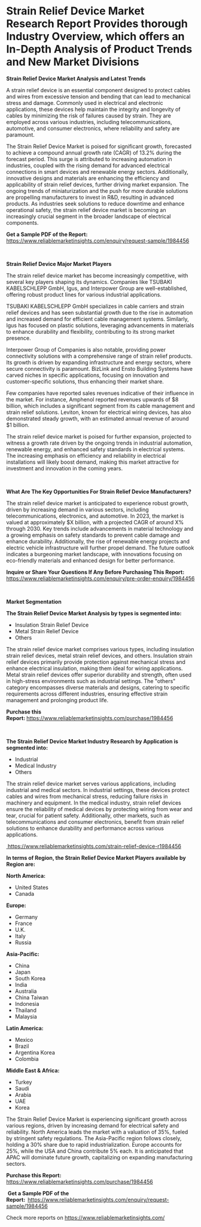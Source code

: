 <p><h1>Strain Relief Device Market Research Report Provides thorough Industry Overview, which offers an In-Depth Analysis of Product Trends and New Market Divisions</h1></p><p><strong>Strain Relief Device Market Analysis and Latest Trends</strong></p>
<p><p>A strain relief device is an essential component designed to protect cables and wires from excessive tension and bending that can lead to mechanical stress and damage. Commonly used in electrical and electronic applications, these devices help maintain the integrity and longevity of cables by minimizing the risk of failures caused by strain. They are employed across various industries, including telecommunications, automotive, and consumer electronics, where reliability and safety are paramount.</p><p>The Strain Relief Device Market is poised for significant growth, forecasted to achieve a compound annual growth rate (CAGR) of 13.2% during the forecast period. This surge is attributed to increasing automation in industries, coupled with the rising demand for advanced electrical connections in smart devices and renewable energy sectors. Additionally, innovative designs and materials are enhancing the efficiency and applicability of strain relief devices, further driving market expansion. The ongoing trends of miniaturization and the push for more durable solutions are propelling manufacturers to invest in R&D, resulting in advanced products. As industries seek solutions to reduce downtime and enhance operational safety, the strain relief device market is becoming an increasingly crucial segment in the broader landscape of electrical components.</p></p>
<p><strong>Get a Sample PDF of the Report:&nbsp;</strong> <a href="https://www.reliablemarketinsights.com/enquiry/request-sample/1984456?utm_campaign=3274&utm_medium=2&utm_source=Github&utm_content=ia&utm_term=10042025&utm_id=strain-relief-device">https://www.reliablemarketinsights.com/enquiry/request-sample/1984456</a></p>
<p>&nbsp;</p>
<p><strong>Strain Relief Device Major Market Players</strong></p>
<p><p>The strain relief device market has become increasingly competitive, with several key players shaping its dynamics. Companies like TSUBAKI KABELSCHLEPP GmbH, Igus, and Interpower Group are well-established, offering robust product lines for various industrial applications. </p><p>TSUBAKI KABELSCHLEPP GmbH specializes in cable carriers and strain relief devices and has seen substantial growth due to the rise in automation and increased demand for efficient cable management systems. Similarly, Igus has focused on plastic solutions, leveraging advancements in materials to enhance durability and flexibility, contributing to its strong market presence.</p><p>Interpower Group of Companies is also notable, providing power connectivity solutions with a comprehensive range of strain relief products. Its growth is driven by expanding infrastructure and energy sectors, where secure connectivity is paramount. BizLink and Ensto Building Systems have carved niches in specific applications, focusing on innovation and customer-specific solutions, thus enhancing their market share. </p><p>Few companies have reported sales revenues indicative of their influence in the market. For instance, Amphenol reported revenues upwards of $8 billion, which includes a significant segment from its cable management and strain relief solutions. Leviton, known for electrical wiring devices, has also demonstrated steady growth, with an estimated annual revenue of around $1 billion.</p><p>The strain relief device market is poised for further expansion, projected to witness a growth rate driven by the ongoing trends in industrial automation, renewable energy, and enhanced safety standards in electrical systems. The increasing emphasis on efficiency and reliability in electrical installations will likely boost demand, making this market attractive for investment and innovation in the coming years.</p></p>
<p>&nbsp;</p>
<p><strong>What Are The Key Opportunities For Strain Relief Device Manufacturers?</strong></p>
<p><p>The strain relief device market is anticipated to experience robust growth, driven by increasing demand in various sectors, including telecommunications, electronics, and automotive. In 2023, the market is valued at approximately $X billion, with a projected CAGR of around X% through 2030. Key trends include advancements in material technology and a growing emphasis on safety standards to prevent cable damage and enhance durability. Additionally, the rise of renewable energy projects and electric vehicle infrastructure will further propel demand. The future outlook indicates a burgeoning market landscape, with innovations focusing on eco-friendly materials and enhanced design for better performance.</p></p>
<p><strong>Inquire or Share Your Questions If Any Before Purchasing This Report:</strong> <a href="https://www.reliablemarketinsights.com/enquiry/pre-order-enquiry/1984456?utm_campaign=3274&utm_medium=2&utm_source=Github&utm_content=ia&utm_term=10042025&utm_id=strain-relief-device">https://www.reliablemarketinsights.com/enquiry/pre-order-enquiry/1984456</a></p>
<p>&nbsp;</p>
<p><strong>Market Segmentation</strong></p>
<p><strong>The Strain Relief Device Market Analysis by types is segmented into:</strong></p>
<p><ul><li>Insulation Strain Relief Device</li><li>Metal Strain Relief Device</li><li>Others</li></ul></p>
<p><p>The strain relief device market comprises various types, including insulation strain relief devices, metal strain relief devices, and others. Insulation strain relief devices primarily provide protection against mechanical stress and enhance electrical insulation, making them ideal for wiring applications. Metal strain relief devices offer superior durability and strength, often used in high-stress environments such as industrial settings. The "others" category encompasses diverse materials and designs, catering to specific requirements across different industries, ensuring effective strain management and prolonging product life.</p></p>
<p><strong>Purchase this Report:&nbsp;</strong><a href="https://www.reliablemarketinsights.com/purchase/1984456?utm_campaign=3274&utm_medium=2&utm_source=Github&utm_content=ia&utm_term=10042025&utm_id=strain-relief-device">https://www.reliablemarketinsights.com/purchase/1984456</a></p>
<p>&nbsp;</p>
<p><strong>The Strain Relief Device Market Industry Research by Application is segmented into:</strong></p>
<p><ul><li>Industrial</li><li>Medical Industry</li><li>Others</li></ul></p>
<p><p>The strain relief device market serves various applications, including industrial and medical sectors. In industrial settings, these devices protect cables and wires from mechanical stress, reducing failure risks in machinery and equipment. In the medical industry, strain relief devices ensure the reliability of medical devices by protecting wiring from wear and tear, crucial for patient safety. Additionally, other markets, such as telecommunications and consumer electronics, benefit from strain relief solutions to enhance durability and performance across various applications.</p></p>
<p><a href="https://www.reliablemarketinsights.com/strain-relief-device-r1984456?utm_campaign=3274&utm_medium=2&utm_source=Github&utm_content=ia&utm_term=10042025&utm_id=strain-relief-device">&nbsp;https://www.reliablemarketinsights.com/strain-relief-device-r1984456</a></p>
<p><strong>In terms of Region, the Strain Relief Device Market Players available by Region are:</strong></p>
<p>
    <p> <strong> North America: </strong>
        <ul>
            <li>United States</li>
            <li>Canada</li>
        </ul>
        </p> 
    <p> <strong> Europe: </strong>
        <ul>
            <li>Germany</li>
            <li>France</li>
            <li>U.K.</li>
            <li>Italy</li>
            <li>Russia</li>
        </ul>
        </p> 
    <p> <strong> Asia-Pacific: </strong>
        <ul>
            <li>China</li>
            <li>Japan</li>
            <li>South Korea</li>
            <li>India</li>
            <li>Australia</li>
            <li>China Taiwan</li>
            <li>Indonesia</li>
            <li>Thailand</li>
            <li>Malaysia</li>
        </ul>
        </p> 
    <p> <strong> Latin America: </strong>
        <ul>
            <li>Mexico</li>
            <li>Brazil</li>
            <li>Argentina Korea</li>
            <li>Colombia</li>
        </ul>
        </p> 
    <p> <strong> Middle East & Africa: </strong>
        <ul>
            <li>Turkey</li>
            <li>Saudi</li>
            <li>Arabia</li>
            <li>UAE</li>
            <li>Korea</li>
        </ul>
    </p>
    </p>
<p><p>The Strain Relief Device Market is experiencing significant growth across various regions, driven by increasing demand for electrical safety and reliability. North America leads the market with a valuation of 35%, fueled by stringent safety regulations. The Asia-Pacific region follows closely, holding a 30% share due to rapid industrialization. Europe accounts for 25%, while the USA and China contribute 5% each. It is anticipated that APAC will dominate future growth, capitalizing on expanding manufacturing sectors.</p></p>
<p><strong>Purchase this Report: </strong><a href="https://www.reliablemarketinsights.com/purchase/1984456?utm_campaign=3274&utm_medium=2&utm_source=Github&utm_content=ia&utm_term=10042025&utm_id=strain-relief-device">https://www.reliablemarketinsights.com/purchase/1984456</a></p>
<p>&nbsp;<strong>Get a Sample PDF of the Report:&nbsp;&nbsp;</strong><a href="https://www.reliablemarketinsights.com/enquiry/request-sample/1984456?utm_campaign=3274&utm_medium=2&utm_source=Github&utm_content=ia&utm_term=10042025&utm_id=strain-relief-device">https://www.reliablemarketinsights.com/enquiry/request-sample/1984456</a></p>
<p><strong></strong></p>
<p>Check more reports on <a href="https://www.reliablemarketinsights.com/?utm_campaign=3274&utm_medium=2&utm_source=Github&utm_content=ia&utm_term=10042025&utm_id=strain-relief-device">https://www.reliablemarketinsights.com/</a></p>